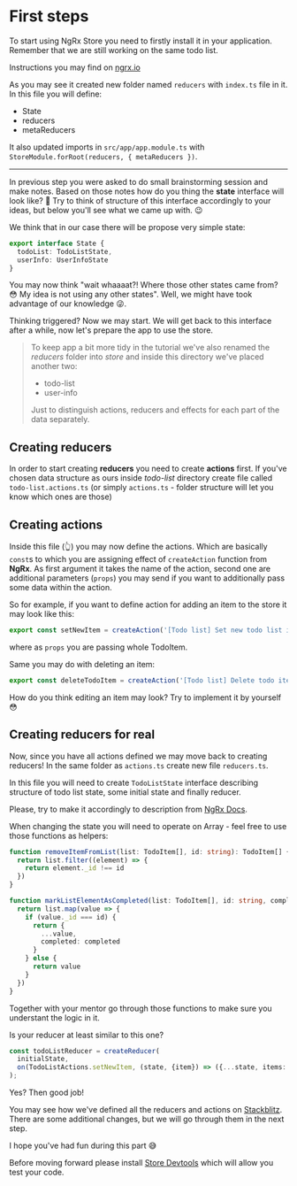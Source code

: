 # First steps

To start using NgRx Store you need to firstly install it in your application.
Remember that we are still working on the same todo list.

Instructions you may find on [ngrx.io](https://ngrx.io/guide/store/install)

As you may see it created new folder named `reducers` with `index.ts` file in it.
In this file you will define:
* State
* reducers
* metaReducers

It also updated imports in `src/app/app.module.ts` with `StoreModule.forRoot(reducers, { metaReducers })`.
___

In previous step you were asked to do small brainstorming session and make notes. Based on those notes how do you thing the **state** interface will look like? 🤔
Try to think of structure of this interface accordingly to your ideas, but below you'll see what we came up with. 😉 

We think that in our case there will be propose very simple state:

```ts
export interface State {
  todoList: TodoListState,
  userInfo: UserInfoState
}
```

You may now think "wait whaaaat?! Where those other states came from? 😳 My idea is not using any other states". Well, we might have took advantage of our knowledge 😜.

Thinking triggered? Now we may start. We will get back to this interface after a while, now let's prepare the app to use the store.

> To keep app a bit more tidy in the tutorial we've also renamed the _reducers_ folder into _store_ and inside this directory we've placed another two:
> * todo-list
> * user-info
> 
> Just to distinguish actions, reducers and effects for each part of the data separately.
 
## Creating reducers

In order to start creating **reducers** you need to create **actions** first.
If you've chosen data structure as ours inside _todo-list_ directory create file called `todo-list.actions.ts` (or simply `actions.ts` - folder structure will let you know which ones are those)

## Creating actions

Inside this file (👆) you may now define the actions.
Which are basically `const`s to which you are assigning effect of `createAction` function from **NgRx**.
As first argument it takes the name of the action, second one are additional parameters (`props`) you may send if you want to additionally pass some data within the action.

So for example, if you want to define action for adding an item to the store it may look like this:

```ts
export const setNewItem = createAction('[Todo list] Set new todo list item', props<{item: TodoItem}>());
```
where as `props` you are passing whole TodoItem.

Same you may do with deleting an item:

```ts
export const deleteTodoItem = createAction('[Todo list] Delete todo item', props<{id: string}>());
```

How do you think editing an item may look?
Try to implement it by yourself 😳

## Creating reducers for real

Now, since you have all actions defined we may move back to creating reducers!
In the same folder as `actions.ts` create new file `reducers.ts`.

In this file you will need to create `TodoListState` interface describing structure of todo list state,
some initial state and finally reducer.

Please, try to make it accordingly to description from [NgRx Docs](https://ngrx.io/guide/store/reducers).

When changing the state you will need to operate on Array - feel free to use those functions as helpers:

```ts
function removeItemFromList(list: TodoItem[], id: string): TodoItem[] {
  return list.filter((element) => {
    return element._id !== id
  })
}

function markListElementAsCompleted(list: TodoItem[], id: string, completed: boolean): TodoItem[] {
  return list.map(value => {
    if (value._id === id) {
      return {
        ...value,
        completed: completed
      }
    } else {
      return value
    }
  })
}
```
 
Together with your mentor go through those functions to make sure you understant the logic in it.

Is your reducer at least similar to this one?
```ts
const todoListReducer = createReducer(
  initialState,
  on(TodoListActions.setNewItem, (state, {item}) => ({...state, items: state.items.concat(item)}))
);
```
Yes? Then good job!

You may see how we've defined all the reducers and actions on [Stackblitz](https://stackblitz.com/github/pelagia123/todo-list-tutorial/tree/ngrx-store/examples/5_01-store-setup). There are some additional changes, but we will go through them in the next step.

I hope you've had fun during this part 😅

Before moving forward please install [Store Devtools](https://ngrx.io/guide/store-devtools) which will allow you test your code.
